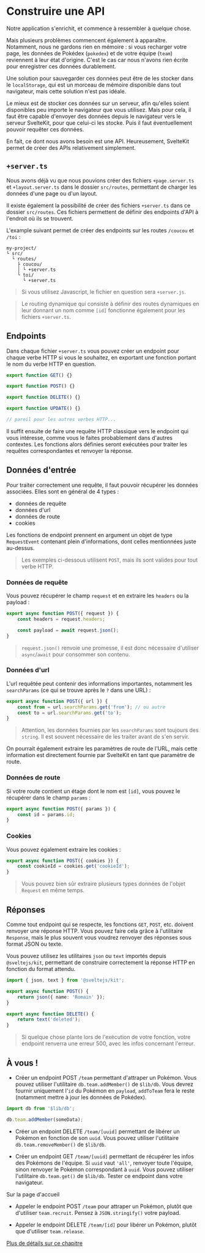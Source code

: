 # Construire une API

Notre application s'enrichit, et commence à ressembler à quelque chose.

Mais plusieurs problèmes commencent également à apparaître. Notamment, nous ne gardons rien en mémoire : si vous recharger votre page, les données de Pokédex (`pokedex`) et de votre équipe (`team`) reviennent à leur état d'origine. C'est le cas car nous n'avons rien écrite pour enregistrer ces données durablement.

Une solution pour sauvegarder ces données peut être de les stocker dans le `localStorage`, qui est un morceau de mémoire disponible dans tout navigateur, mais cette solution n'est pas idéale.

Le mieux est de stocker ces données sur un serveur, afin qu'elles soient disponibles peu importe le navigateur que vous utilisez. Mais pour cela, il faut être capable d'envoyer des données depuis le navigateur vers le serveur SvelteKit, pour que celui-ci les stocke. Puis il faut éventuellement pouvoir requêter ces données.

En fait, ce dont nous avons besoin est une API. Heureusement, SvelteKit permet de créer des APIs relativement simplement.

## `+server.ts`

Nous avons déjà vu que nous pouvions créer des fichiers `+page.server.ts` et `+layout.server.ts` dans le dossier `src/routes`, permettant de charger les données d'une page ou d'un layout.

Il existe également la possibilité de créer des fichiers `+server.ts` dans ce dossier `src/routes`. Ces fichiers permettent de définir des endpoints d'API à l'endroit où ils se trouvent.

L'example suivant permet de créer des endpoints sur les routes `/coucou` et `/toi` :

```
my-project/
└ src/
  └ routes/
    ├ coucou/
    │ └ +server.ts
    └ toi/
      └ +server.ts
```

> Si vous utilisez Javascript, le fichier en question sera `+server.js`.

> Le routing dynamique qui consiste à définir des routes dynamiques en leur donnant un nom comme `[id]` fonctionne également pour les fichiers `+server.ts`.

## Endpoints

Dans chaque fichier `+server.ts` vous pouvez créer un endpoint pour chaque verbe HTTP si vous le souhaitez, en exportant une fonction portant le nom du verbe HTTP en question.

```ts
export function GET() {}

export function POST() {}

export function DELETE() {}

export function UPDATE() {}

// pareil pour les autres verbes HTTP...
```

Il suffit ensuite de faire une requête HTTP classique vers le endpoint qui vous intéresse, comme vous le faites probablement dans d'autres contextes. Les fonctions alors définies seront exécutées pour traiter les requêtes correspondantes et renvoyer la réponse.

## Données d'entrée

Pour traiter correctement une requête, il faut pouvoir récupérer les données associées. Elles sont en général de 4 types :

- données de requête
- données d'url
- données de route
- cookies

Les fonctions de endpoint prennent en argument un objet de type `RequestEvent` contenant plein d'informations, dont celles mentionnées juste au-dessus.

> Les exemples ci-dessous utilisent `POST`, mais ils sont valides pour tout verbe HTTP.

### Données de requête

Vous pouvez récupérer le champ `request` et en extraire les `headers` ou la payload :

```ts
export async function POST({ request }) {
	const headers = request.headers;

	const payload = await request.json();
}
```

> `request.json()` renvoie une promesse, il est donc nécessaire d'utiliser `async`/`await` pour consommer son contenu.

### Données d'url

L'url requêtée peut contenir des informations importantes, notamment les `searchParams` (ce qui se trouve après le `?` dans une URL) :

```ts
export async function POST({ url }) {
	const from = url.searchParams.get('from'); // ou autre
	const to = url.searchParams.get('to');
}
```

> Attention, les données fournies par les `searchParams` sont toujours des `string`. Il est souvent nécessaire de les traiter avant de s'en servir.

On pourrait également extraire les paramètres de route de l'URL, mais cette information est directement fournie par SvelteKit en tant que paramètre de route.

### Données de route

Si votre route contient un étage dont le nom est `[id]`, vous pouvez le récupérer dans le champ `params` :

```ts
export async function POST({ params }) {
	const id = params.id;
}
```

### Cookies

Vous pouvez également extraire les cookies :

```ts
export async function POST({ cookies }) {
	const cookieId = cookies.get('cookieId');
}
```

> Vous pouvez bien sûr extraire plusieurs types données de l'objet `Request` en même temps.

## Réponses

Comme tout endpoint qui se respecte, les fonctions `GET`, `POST`, etc. doivent renvoyer une réponse HTTP. Vous pouvez faire cela grâce à l'utilitaire `Response`, mais le plus souvent vous voudrez renvoyer des réponses sous format JSON ou texte.

Vous pouvez utilisez les utilitaires `json` ou `text` importés depuis `@sveltejs/kit`, permettant de construire correctement la réponse HTTP en fonction du format attendu.

```ts
import { json, text } from '@sveltejs/kit';

export async function POST() {
	return json({ name: 'Romain' });
}

export async function DELETE() {
	return text('deleted');
}
```

> Si quelque chose plante lors de l'exécution de votre fonction, votre endpoint renverra une erreur 500, avec les infos concernant l'erreur.

## À vous !

<section class='task'>

- Créer un endpoint POST `/team` permettant d'attraper un Pokémon. Vous pouvez utiliser l'utilitaire `db.team.addMember()` de `$lib/db`. Vous devrez fournir uniquement l'`id` du Pokémon en `payload`, `addToTeam` fera le reste (notamment mettre à jour les données de Pokédex).

```ts
import db from '$lib/db';

db.team.addMember(someData);
```

- Créer un endpoint DELETE `/team/[uuid]` permettant de libérer un Pokémon en fonction de son `uuid`. Vous pouvez utiliser l'utilitaire `db.team.removeMember()` de `$lib/db`.

- Créer un endpoint GET `/team/[uuid]` permettant de récupérer les infos des Pokémons de l'équipe. Si `uuid` vaut `'all'`, renvoyer toute l'équipe, sinon renvoyer le Pokémon correspondant à `uuid`. Vous pouvez utiliser l'utilitaire `db.team.get()` de `$lib/db`. Tester ce endpoint dans votre navigateur.

Sur la page d'accueil

- Appeler le endpoint POST `/team` pour attraper un Pokémon, plutôt que d'utiliser `team.recruit`. Pensez à `JSON.stringify()` votre payload.

- Appeler le endpoint DELETE `/team/[id]` pour libérer un Pokémon, plutôt que d'utiliser `team.release`.

</section>

[Plus de détails sur ce chapitre](https://kit.svelte.dev/docs/routing#server)

